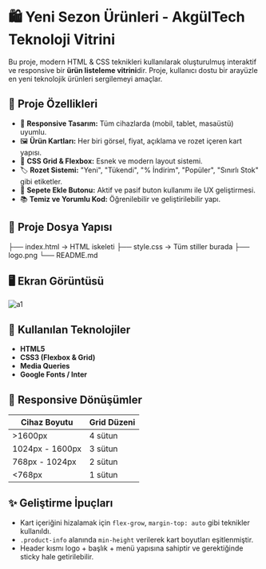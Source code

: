 # 🛍️ Yeni Sezon Ürünleri - AkgülTech Teknoloji Vitrini

Bu proje, modern HTML & CSS teknikleri kullanılarak oluşturulmuş interaktif ve responsive bir **ürün listeleme vitrini**dir. Proje, kullanıcı dostu bir arayüzle en yeni teknolojik ürünleri sergilemeyi amaçlar.

## 🚀 Proje Özellikleri

- 📱 **Responsive Tasarım:** Tüm cihazlarda (mobil, tablet, masaüstü) uyumlu.
- 🖼️ **Ürün Kartları:** Her biri görsel, fiyat, açıklama ve rozet içeren kart yapısı.
- 🎨 **CSS Grid & Flexbox:** Esnek ve modern layout sistemi.
- 🏷️ **Rozet Sistemi:** "Yeni", "Tükendi", "% İndirim", "Popüler", "Sınırlı Stok" gibi etiketler.
- 🛒 **Sepete Ekle Butonu:** Aktif ve pasif buton kullanımı ile UX geliştirmesi.
- 📚 **Temiz ve Yorumlu Kod:** Öğrenilebilir ve geliştirilebilir yapı.

## 📁 Proje Dosya Yapısı
├── index.html → HTML iskeleti
├── style.css → Tüm stiller burada
├── logo.png 
└── README.md 

## 🖥️ Ekran Görüntüsü

![a1](https://github.com/user-attachments/assets/5d63699f-46a3-4997-a70b-4017af1a6138)


## 🧩 Kullanılan Teknolojiler

- **HTML5**
- **CSS3 (Flexbox & Grid)**
- **Media Queries**
- **Google Fonts / Inter**

## 📱 Responsive Dönüşümler

| Cihaz Boyutu       | Grid Düzeni  |
|--------------------|--------------|
| >1600px            | 4 sütun      |
| 1024px - 1600px    | 3 sütun      |
| 768px - 1024px     | 2 sütun      |
| <768px             | 1 sütun      |

## ✨ Geliştirme İpuçları

- Kart içeriğini hizalamak için `flex-grow`, `margin-top: auto` gibi teknikler kullanıldı.
- `.product-info` alanında `min-height` verilerek kart boyutları eşitlenmiştir.
- Header kısmı logo + başlık + menü yapısına sahiptir ve gerektiğinde sticky hale getirilebilir.


